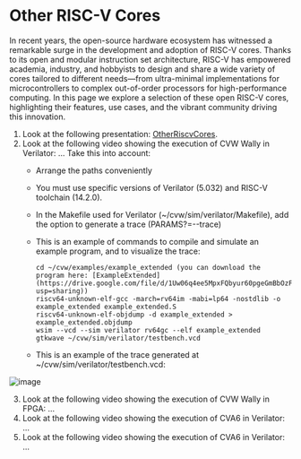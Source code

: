 # Other RISC-V Cores

In recent years, the open-source hardware ecosystem has witnessed a remarkable surge in the development and adoption of RISC-V cores. Thanks to its open and modular instruction set architecture, RISC-V has empowered academia, industry, and hobbyists to design and share a wide variety of cores tailored to different needs—from ultra-minimal implementations for microcontrollers to complex out-of-order processors for high-performance computing. In this page we explore a selection of these open RISC-V cores, highlighting their features, use cases, and the vibrant community driving this innovation.

1. Look at the following presentation: [OtherRiscvCores](https://drive.google.com/file/d/1N_pWZ8oRKA0aUdZg2EKY66rlhnqzTMtF/view?usp=sharing).
2. Look at the following video showing the execution of CVW Wally in Verilator: ... Take this into account:
    * Arrange the paths conveniently
    * You must use specific versions of Verilator (5.032) and RISC-V toolchain (14.2.0).
    * In the Makefile used for Verilator (~/cvw/sim/verilator/Makefile), add the option to generate a trace (PARAMS?=--trace)
    * This is an example of commands to compile and simulate an example program, and to visualize the trace:

          cd ~/cvw/examples/example_extended (you can download the program here: [ExampleExtended](https://drive.google.com/file/d/1Uw06q4ee5MpxFQbyur60pgeGmBbOzFaC/view?usp=sharing))
          riscv64-unknown-elf-gcc -march=rv64im -mabi=lp64 -nostdlib -o example_extended example_extended.S
          riscv64-unknown-elf-objdump -d example_extended > example_extended.objdump
          wsim --vcd --sim verilator rv64gc --elf example_extended
          gtkwave ~/cvw/sim/verilator/testbench.vcd

    * This is an example of the trace generated at ~/cvw/sim/verilator/testbench.vcd:

![image](https://github.com/user-attachments/assets/51e0e026-6e9b-4f45-82dd-fb757ba7f505)
    

3. Look at the following video showing the execution of CVW Wally in FPGA: ...
4. Look at the following video showing the execution of CVA6 in Verilator: ...
5. Look at the following video showing the execution of CVA6 in Verilator: ...
